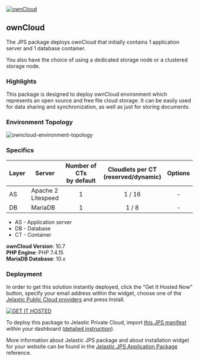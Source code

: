 [![ownCloud](../../raw/master/images/ownCloud.png)](../../../owncloud)
## ownCloud

The JPS package deploys ownCloud that initially contains 1 application server and 1 database container. 

You also have the choice of using a dedicated storage node or a clustered storage node.

### Highlights
This package is designed to deploy ownCloud environment which represents an open source and free file cloud storage. It can be easily used for data sharing and synchronization, as well as just for storing documents.

### Environment Topology

![owncloud-environment-topology](images/owncloud-environment-topology.png)

### Specifics

Layer                |     Server    | Number of CTs <br/> by default | Cloudlets per CT <br/> (reserved/dynamic) | Options
-------------------- | --------------| :----------------------------: | :---------------------------------------: | :-----:
AS                   | Apache 2 <br/> Litespeed |       1                        |           1 / 16                          | -
DB                   |    MariaDB      |       1                        |           1 / 8                           | -

* AS - Application server 
* DB - Database 
* CT - Container

**ownCloud Version**: 10.7<br/>
**PHP Engine**: PHP 7.4.15<br/>
**MariaDB Database**: 10.x

### Deployment

In order to get this solution instantly deployed, click the "Get It Hosted Now" button, specify your email address within the widget, choose one of the [Jelastic Public Cloud providers](https://jelastic.cloud) and press Install.

[![GET IT HOSTED](https://raw.githubusercontent.com/jelastic-jps/jpswiki/master/images/getithosted.png)](https://jelastic.com/install-application/?manifest=https%3A%2F%2Fgithub.com%2Fjelastic-jps%2Fowncloud%2Fraw%2Fmaster%2Fmanifest.jps)

To deploy this package to Jelastic Private Cloud, import [this JPS manifest](../../raw/master/manifest.jps) within your dashboard ([detailed instruction](https://docs.jelastic.com/environment-export-import#import)).

More information about Jelastic JPS package and about installation widget for your website can be found in the [Jelastic JPS Application Package](https://github.com/jelastic-jps/jpswiki/wiki/Jelastic-JPS-Application-Package) reference.
